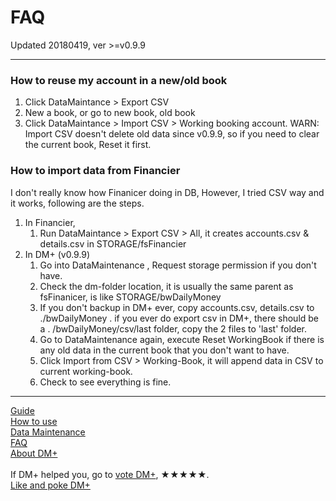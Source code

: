 # FAQ
Updated 20180419, ver >=v0.9.9

---
### How to reuse my account in a new/old book
1. Click DataMaintance > Export CSV
2. New a book, or go to new book, old book
3. Click DataMaintance > Import CSV > Working booking account.
WARN: Import CSV doesn't delete old data since v0.9.9, so if you need to clear the current book, Reset it first.


### How to import data from Financier
I don't really know how Finanicer doing in DB, However, I tried CSV way and it works, following are the steps.
1. In Financier,
    1. Run DataMaintance > Export CSV > All, it creates accounts.csv & details.csv in STORAGE/fsFinancier
2. In DM+ (v0.9.9)
    1. Go into DataMaintenance , Request storage permission if you don't have.
    2. Check the dm-folder location, it is usually the same parent as fsFinanicer, is like STORAGE/bwDailyMoney
    3. If you don't backup in DM+ ever, copy accounts.csv, details.csv to ./bwDailyMoney . if you ever do export csv in DM+, there should be a . /bwDailyMoney/csv/last folder, copy the 2 files to 'last' folder.
    4. Go to DataMaintenance again, execute Reset WorkingBook if there is any old data in the current book that you don't want to have.
    5. Click Import from CSV > Working-Book, it will append data in CSV to current working-book.
    6. Check to see everything is fine.



---
[Guide](../guide.md)<br/>
[How to use](how2use.md)<br/>
[Data Maintenance](data_maintenance.md)<br/>
[FAQ](faq.md)<br/>
[About DM+](about.md)<br/>
<br/>
If DM+ helped you, go to [vote DM+](https://play.google.com/store/apps/details?id=com.colaorange.dailymoney), ★★★★★.<br/>
[Like and poke DM+](https://www.facebook.com/co.daily.money)